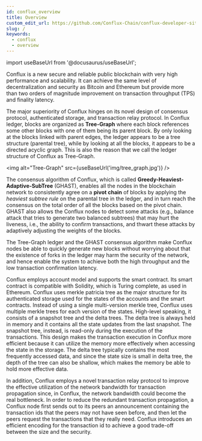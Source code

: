 ```yaml
---
id: conflux_overview
title: Overview
custom_edit_url: https://github.com/Conflux-Chain/conflux-developer-site/edit/master/docs/introduction/en/overview.md
slug: /
keywords:
  - conflux
  - overview
---
```

import useBaseUrl from '@docusaurus/useBaseUrl';

Conflux is a new secure and reliable public blockchain with very high
performance and scalability. It can achieve the same level of decentralization
and security as Bitcoin and Ethereum but provide more than two orders of
magnitude improvement on transaction throughput (TPS) and finality latency.  

The major superiority of Conflux hinges on its novel design of consensus
protocol, authenticated storage, and transaction relay protocol. In Conflux
ledger, blocks are organized as **Tree-Graph** where each block references some
other blocks with one of them being its parent block. By only looking at the
blocks linked with parent edges, the ledger appears to be a tree structure
(parental tree), while by looking at all the blocks, it appears to be a directed
acyclic graph. This is also the reason that we call the ledger structure of
Conflux as Tree-Graph. 

<img alt="Tree-Graph" src={useBaseUrl('img/tree_graph.jpg')} />

The consensus algorithm of Conflux, which is called
**Greedy-Heaviest-Adaptive-SubTree** (GHAST), enables all the nodes in the
blockchain network to consistently agree on a **pivot chain** of blocks by
applying the *heaviest subtree rule* on the parental tree in the ledger, and in
turn reach the consensus on the total order of all the blocks based on the pivot
chain. GHAST also allows the Conflux nodes to detect some attacks (e.g., balance
attack that tries to generate two balanced subtrees) that may hurt the liveness,
i.e., the ability to confirm transactions, and thwart these attacks by
adaptively adjusting the weights of the blocks.  

The Tree-Graph ledger and the GHAST consensus algorithm make Conflux nodes be
able to quickly generate new blocks without worrying about that the existence of
forks in the ledger may harm the security of the network, and hence enable the
system to achieve both the high throughput and the low transaction confirmation
latency.  

Conflux employs account model and supports the smart contract. Its smart
contract is compatible with Solidity, which is Turing complete, as used in
Ethereum. Conflux uses merkle patricia tree as the major structure for its
authenticated storage used for the states of the accounts and the smart
contracts. Instead of using a single multi-version merkle tree, Conflux uses
multiple merkle trees for each version of the states. High-level speaking, it
consists of a snapshot tree and the delta trees. The delta tree is always held
in memory and it contains all the state updates from the last snapshot. The
snapshot tree, instead, is read-only during the execution of the transactions.
This design makes the transaction execution in Conflux more efficient because it
can utilize the memory more effectively when accessing the state in the storage.
The delta tree typically contains the most frequently accessed data, and since
the state size is small in delta tree, the depth of the tree can also be
shallow, which makes the memory be able to hold more effective data.  

In addition, Conflux employs a novel transaction relay protocol to improve the
effective utilization of the network bandwidth for transaction propagation
since, in Conflux, the network bandwidth could become the real bottleneck. In
order to reduce the redundant transaction propagation, a Conflux node first
sends out to its peers an announcement containing the transaction ids that the
peers may not have seen before, and then let the peers request the transactions
that they really need. Conflux introduces an efficient encoding for the
transaction id to achieve a good trade-off between the size and the security.  
